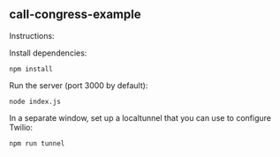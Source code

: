 call-congress-example
---

Instructions:

Install dependencies:

```
npm install
```

Run the server (port 3000 by default):

```
node index.js
```

In a separate window, set up a localtunnel that you can use to configure Twilio:

```
npm run tunnel
```
